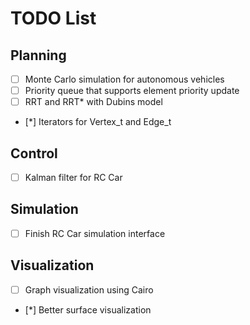 # TODO List

## Planning

- [ ] Monte Carlo simulation for autonomous vehicles
- [ ] Priority queue that supports element priority update
- [ ] RRT and RRT* with Dubins model  
- [*] Iterators for Vertex_t and Edge_t

## Control

- [ ] Kalman filter for RC Car

## Simulation

- [ ] Finish RC Car simulation interface

## Visualization

- [ ] Graph visualization using Cairo
- [*] Better surface visualization